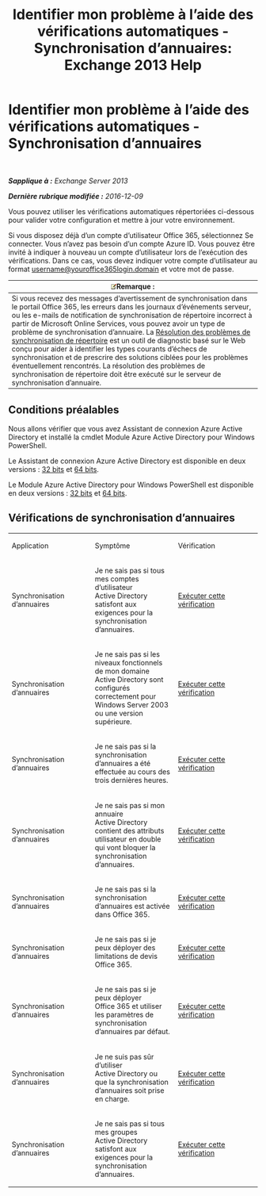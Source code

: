 ﻿---
title: 'Identifier mon problème à l’aide des vérifications automatiques - Synchronisation d’annuaires: Exchange 2013 Help'
TOCTitle: Identifier mon problème à l’aide des vérifications automatiques - Synchronisation d’annuaires
ms:assetid: e6ea900a-c382-444c-a8ce-54d392bfeca3
ms:mtpsurl: https://technet.microsoft.com/fr-fr/library/Dn793977(v=EXCHG.150)
ms:contentKeyID: 62632404
ms.date: 05/23/2018
mtps_version: v=EXCHG.150
ms.translationtype: MT
---

# Identifier mon problème à l’aide des vérifications automatiques - Synchronisation d’annuaires

 

_**Sapplique à :** Exchange Server 2013_

_**Dernière rubrique modifiée :** 2016-12-09_

Vous pouvez utiliser les vérifications automatiques répertoriées ci-dessous pour valider votre configuration et mettre à jour votre environnement.

Si vous disposez déjà d’un compte d’utilisateur Office 365, sélectionnez Se connecter. Vous n’avez pas besoin d’un compte Azure ID. Vous pouvez être invité à indiquer à nouveau un compte d’utilisateur lors de l’exécution des vérifications. Dans ce cas, vous devez indiquer votre compte d’utilisateur au format username@youroffice365login.domain et votre mot de passe.

<table>
<thead>
<tr class="header">
<th><img src="images/JJ159664.note(EXCHG.150).gif" title="Remarque" alt="Remarque" />Remarque :</th>
</tr>
</thead>
<tbody>
<tr class="odd">
<td>Si vous recevez des messages d’avertissement de synchronisation dans le portail Office 365, les erreurs dans les journaux d’événements serveur, ou les e-mails de notification de synchronisation de répertoire incorrect à partir de Microsoft Online Services, vous pouvez avoir un type de problème de synchronisation d’annuaire. La <a href="https://aka.ms/dsup">Résolution des problèmes de synchronisation de répertoire</a> est un outil de diagnostic basé sur le Web conçu pour aider à identifier les types courants d’échecs de synchronisation et de prescrire des solutions ciblées pour les problèmes éventuellement rencontrés. La résolution des problèmes de synchronisation de répertoire doit être exécuté sur le serveur de synchronisation d’annuaire.</td>
</tr>
</tbody>
</table>


## Conditions préalables

Nous allons vérifier que vous avez Assistant de connexion Azure Active Directory et installé la cmdlet Module Azure Active Directory pour Windows PowerShell.

Le Assistant de connexion Azure Active Directory est disponible en deux versions : [32 bits](https://go.microsoft.com/fwlink/?linkid=286261) et [64 bits](https://go.microsoft.com/fwlink/?linkid=286262).

Le Module Azure Active Directory pour Windows PowerShell est disponible en deux versions : [32 bits](https://go.microsoft.com/fwlink/?linkid=286258) et [64 bits](https://go.microsoft.com/fwlink/?linkid=286259).

## Vérifications de synchronisation d’annuaires


<table>
<colgroup>
<col style="width: 33%" />
<col style="width: 33%" />
<col style="width: 33%" />
</colgroup>
<tbody>
<tr class="odd">
<td><p>Application</p></td>
<td><p>Symptôme</p></td>
<td><p>Vérification</p></td>
</tr>
<tr class="even">
<td><p>Synchronisation d’annuaires</p></td>
<td><p>Je ne sais pas si tous mes comptes d’utilisateur Active Directory satisfont aux exigences pour la synchronisation d’annuaires.</p></td>
<td><p><a href="https://go.microsoft.com/?linkid=9834884">Exécuter cette vérification</a></p></td>
</tr>
<tr class="odd">
<td><p>Synchronisation d’annuaires</p></td>
<td><p>Je ne sais pas si les niveaux fonctionnels de mon domaine Active Directory sont configurés correctement pour Windows Server 2003 ou une version supérieure.</p></td>
<td><p><a href="https://go.microsoft.com/?linkid=9834876">Exécuter cette vérification</a></p></td>
</tr>
<tr class="even">
<td><p>Synchronisation d’annuaires</p></td>
<td><p>Je ne sais pas si la synchronisation d’annuaires a été effectuée au cours des trois dernières heures.</p></td>
<td><p><a href="https://go.microsoft.com/?linkid=9834887">Exécuter cette vérification</a></p></td>
</tr>
<tr class="odd">
<td><p>Synchronisation d’annuaires</p></td>
<td><p>Je ne sais pas si mon annuaire Active Directory contient des attributs utilisateur en double qui vont bloquer la synchronisation d’annuaires.</p></td>
<td><p><a href="https://go.microsoft.com/?linkid=9834883">Exécuter cette vérification</a></p></td>
</tr>
<tr class="even">
<td><p>Synchronisation d’annuaires</p></td>
<td><p>Je ne sais pas si la synchronisation d’annuaires est activée dans Office 365.</p></td>
<td><p><a href="https://go.microsoft.com/?linkid=9834887">Exécuter cette vérification</a></p></td>
</tr>
<tr class="odd">
<td><p>Synchronisation d’annuaires</p></td>
<td><p>Je ne sais pas si je peux déployer des limitations de devis Office 365.</p></td>
<td><p><a href="https://go.microsoft.com/?linkid=9834920">Exécuter cette vérification</a></p></td>
</tr>
<tr class="even">
<td><p>Synchronisation d’annuaires</p></td>
<td><p>Je ne sais pas si je peux déployer Office 365 et utiliser les paramètres de synchronisation d’annuaires par défaut.</p></td>
<td><p><a href="https://go.microsoft.com/?linkid=9834876">Exécuter cette vérification</a></p></td>
</tr>
<tr class="odd">
<td><p>Synchronisation d’annuaires</p></td>
<td><p>Je ne suis pas sûr d’utiliser Active Directory ou que la synchronisation d’annuaires soit prise en charge.</p></td>
<td><p><a href="https://go.microsoft.com/?linkid=9834886">Exécuter cette vérification</a></p></td>
</tr>
<tr class="even">
<td><p>Synchronisation d’annuaires</p></td>
<td><p>Je ne sais pas si tous mes groupes Active Directory satisfont aux exigences pour la synchronisation d’annuaires.</p></td>
<td><p><a href="https://go.microsoft.com/?linkid=9834913">Exécuter cette vérification</a></p></td>
</tr>
</tbody>
</table>

